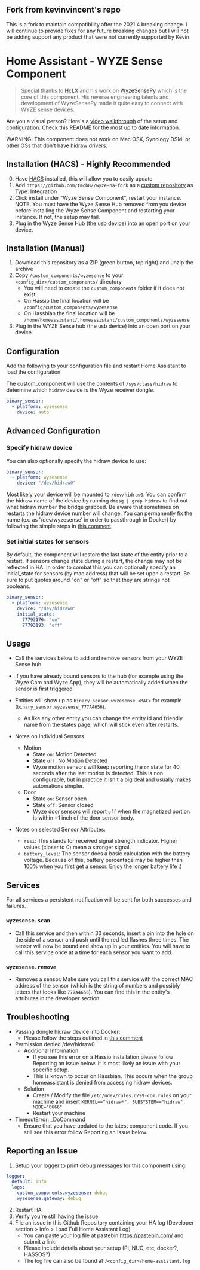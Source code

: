 ## Fork from kevinvincent's repo
This is a fork to maintain compatibility after the 2021.4 breaking change. I will continue to provide fixes for any future breaking changes but I will not be adding support any product that were not currently supported by Kevin.


# Home Assistant - WYZE Sense Component

> Special thanks to [HcLX](https://hclxing.wordpress.com) and his work on [WyzeSensePy](https://github.com/HclX/WyzeSensePy) which is the core of this component. His reverse engineering talents and development of WyzeSensePy made it quite easy to connect with WYZE sense devices.

Are you a visual person? Here's a [video walkthrough](https://www.youtube.com/watch?v=19UCwf4uidQ) of the setup and configuration. Check this README for the most up to date information.

WARNING: This component does not work on Mac OSX, Synology DSM, or other OSs that don't have hidraw drivers.

## Installation (HACS) - Highly Recommended
0. Have [HACS](https://github.com/custom-components/hacs) installed, this will allow you to easily update
1. Add `https://github.com/tmcb82/wyze-ha-fork` as a [custom repository](https://custom-components.github.io/hacs/usage/settings/#add-custom-repositories) as Type: Integration
2. Click install under "Wyze Sense Component", restart your instance.
NOTE: You must have the Wyze Sense Hub removed from you device before installing the Wyze Sense Component and restarting your instance. If not, the setup may fail.
3. Plug in the Wyze Sense Hub (the usb device) into an open port on your device.

## Installation (Manual)
1. Download this repository as a ZIP (green button, top right) and unzip the archive
2. Copy `/custom_components/wyzesense` to your `<config_dir>/custom_components/` directory
   * You will need to create the `custom_components` folder if it does not exist
   * On Hassio the final location will be `/config/custom_components/wyzesense`
   * On Hassbian the final location will be `/home/homeassistant/.homeassistant/custom_components/wyzesense`
3. Plug in the WYZE Sense hub (the usb device) into an open port on your device.

## Configuration
Add the following to your configuration file and restart Home Assistant to load the configuration

The custom_component will use the contents of `/sys/class/hidraw` to determine which `hidraw` device is the Wyze receiver dongle.

```yaml
binary_sensor:
  - platform: wyzesense
    device: auto
```

## Advanced Configuration

### Specify hidraw device
You can also optionally specify the hidraw device to use:

```yaml
binary_sensor:
  - platform: wyzesense
    device: "/dev/hidraw0"
```
Most likely your device will be mounted to `/dev/hidraw0`. You can confirm the hidraw name of the device by running `dmesg | grep hidraw` to find out what hidraw number the bridge grabbed. Be aware that sometimes on restarts the hidraw device number will change. You can permanently fix the name (ex. as '/dev/wyzesense' in order to passthrough in Docker) by following the simple steps in [this comment](https://github.com/kevinvincent/ha-wyzesense/issues/66#issuecomment-569470754)

### Set initial states for sensors

By default, the component will restore the last state of the entity prior to a restart. If sensors change state during a restart, the change may not be reflected in HA. In order to combat this you can optionally specify an initial_state for sensors (by mac address) that will be set upon a restart. Be sure to put quotes around "on" or "off" so that they are strings not booleans.

```yaml
binary_sensor:
  - platform: wyzesense
    device: "/dev/hidraw0"
    initial_state:
      77793176: "on"
      77793193: "off"
```


## Usage

* Call the services below to add and remove sensors from your WYZE Sense hub.

* If you have already bound sensors to the hub (for example using the Wyze Cam and Wyze App), they will be automatically added when the sensor is first triggered.

* Entities will show up as `binary_sensor.wyzesense_<MAC>` for example (`binary_sensor.wyzesense_777A4656`).
  * As like any other entity you can change the entity id and friendly name from the states page, which will stick even after restarts.

* Notes on Individual Sensors
  * Motion
    * State `on`: Motion Detected
    * State `off`: No Motion Detected
    * Wyze motion sensors will keep reporting the `on` state for 40 seconds after the last motion is detected. This is non configurable, but in practice it isn't a big deal and usually makes automations simpler.
  * Door
    * State `on`: Sensor open
    * State `off`: Sensor closed
    * Wyze door sensors will report `off` when the magnetized portion is within ~1 inch of the door sensor body.
* Notes on selected Sensor Attributes:
  * `rssi`: This stands for received signal strength indicator. Higher values (closer to 0) mean a stronger signal.
  * `battery_level`: The sensor does a basic calculation with the battery voltage. Because of this, battery percentage may be higher than 100% when you first get a sensor. Enjoy the longer battery life :)

## Services
For all services a persistent notification will be sent for both successes and failures.

### `wyzesense.scan`
* Call this service and then within 30 seconds, insert a pin into the hole on the side of a sensor and push until the red led flashes three times. The sensor will now be bound and show up in your entities. You will have to call this service once at a time for each sensor you want to add.

### `wyzesense.remove`
* Removes a sensor. Make sure you call this service with the correct MAC address of the sensor (which is the string of numbers and possibly letters that looks like `777A4656`). You can find this in the entity's attributes in the developer section.

## Troubleshooting
* Passing dongle hidraw device into Docker:
  * Please follow the steps outlined in [this comment](https://github.com/kevinvincent/ha-wyzesense/issues/66#issuecomment-569470754)
* Permission denied /dev/hidraw0
  * Additional Information
    * If you see this error on a Hassio installation please follow Reporting an Issue below. It is most likely an issue with your specific setup.
    * This is known to occur on Hassbian. This occurs when the group homeassistant is denied from accessing hidraw devices.
  * Solution
    * Create / Modify the file `/etc/udev/rules.d/99-com.rules` on your machine and insert `KERNEL=="hidraw*", SUBSYSTEM=="hidraw", MODE="0666"`
    * Restart your machine
* TimeoutError: _DoCommand
  * Ensure that you have updated to the latest component code. If you still see this error follow Reporting an Issue below.
## Reporting an Issue
1. Setup your logger to print debug messages for this component using:
```yaml
logger:
  default: info
  logs:
    custom_components.wyzesense: debug
    wyzesense.gateway: debug
```
2. Restart HA
3. Verify you're still having the issue
4. File an issue in this Github Repository containing your HA log (Developer section > Info > Load Full Home Assistant Log)
   * You can paste your log file at pastebin https://pastebin.com/ and submit a link.
   * Please include details about your setup (Pi, NUC, etc, docker?, HASSOS?)
   * The log file can also be found at `/<config_dir>/home-assistant.log`
